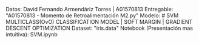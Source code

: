 Datos: David Fernando Armendáriz Torres | A01570813
Entregable: "A01570813 - Momento de Retroalimentación M2.py"
Modelo: # SVM MULTICLASS(OvO) CLASSIFICATION MODEL | SOFT MARGIN | GRADIENT DESCENT OPTIMIZATION
Dataset: "iris.data"
Notebook (Presentación mas intuitiva): SVM.ipynb
